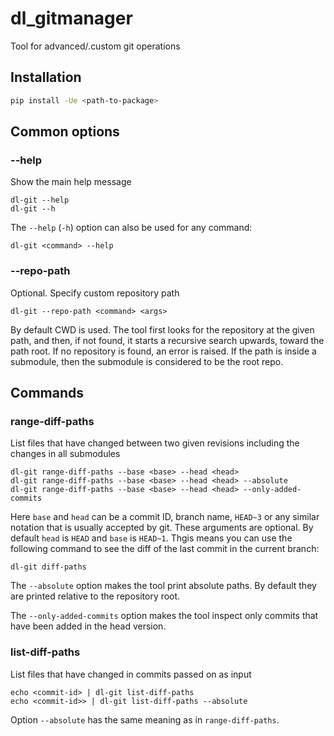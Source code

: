 # dl_gitmanager

Tool for advanced/.custom git operations

## Installation

```bash
pip install -Ue <path-to-package>
```

## Common options

### --help

Show the main help message

```
dl-git --help
dl-git --h
```

The `--help` (`-h`) option can also be used for any command:
```
dl-git <command> --help
```

### --repo-path

Optional. Specify custom repository path

```
dl-git --repo-path <command> <args>
```

By default CWD is used.
The tool first looks for the repository at the given path, and then, if not found,
it starts a recursive search upwards, toward the path root. If no repository is found, an error is raised.
If the path is inside a submodule, then the submodule is considered to be the root repo.

## Commands

### range-diff-paths

List files that have changed between two given revisions including the changes in all submodules

```
dl-git range-diff-paths --base <base> --head <head>
dl-git range-diff-paths --base <base> --head <head> --absolute
dl-git range-diff-paths --base <base> --head <head> --only-added-commits
```

Here `base` and `head` can be a commit ID, branch name, `HEAD~3` or any similar notation
that is usually accepted by git.
These arguments are optional. By default `head` is `HEAD` and `base` is `HEAD~1`.
Thgis means you can use the following command to see the diff of the last commit in the current branch:
```
dl-git diff-paths
```

The `--absolute` option makes the tool print absolute paths.
By default they are printed relative to the repository root.

The `--only-added-commits` option makes the tool inspect only commits
that have been added in the head version.

### list-diff-paths

List files that have changed in commits passed on as input

```
echo <commit-id> | dl-git list-diff-paths
echo <commit-id>> | dl-git list-diff-paths --absolute
```

Option `--absolute` has the same meaning as in `range-diff-paths`.
